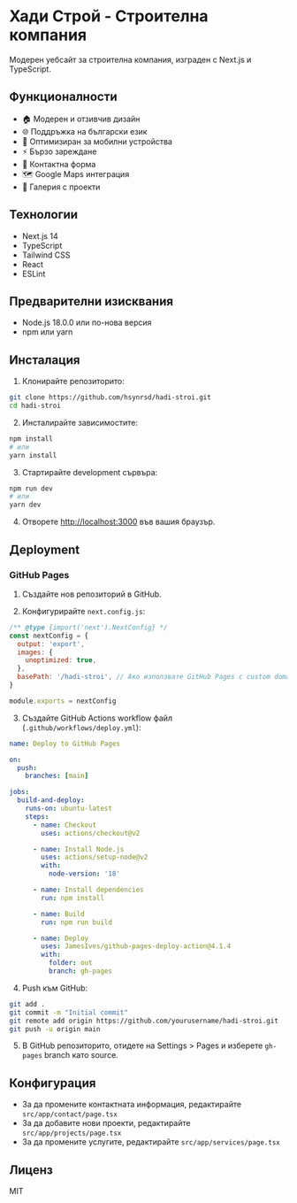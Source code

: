 # Хади Строй - Строителна компания

Модерен уебсайт за строителна компания, изграден с Next.js и TypeScript.

## Функционалности

- 🏠 Модерен и отзивчив дизайн
- 🌐 Поддръжка на български език
- 📱 Оптимизиран за мобилни устройства
- ⚡️ Бързо зареждане
- 📧 Контактна форма
- 🗺️ Google Maps интеграция
- 📸 Галерия с проекти

## Технологии

- Next.js 14
- TypeScript
- Tailwind CSS
- React
- ESLint

## Предварителни изисквания

- Node.js 18.0.0 или по-нова версия
- npm или yarn

## Инсталация

1. Клонирайте репозиторито:
```bash
git clone https://github.com/hsynrsd/hadi-stroi.git
cd hadi-stroi
```

2. Инсталирайте зависимостите:
```bash
npm install
# или
yarn install
```

3. Стартирайте development сървъра:
```bash
npm run dev
# или
yarn dev
```

4. Отворете [http://localhost:3000](http://localhost:3000) във вашия браузър.

## Деployment

### GitHub Pages

1. Създайте нов репозиторий в GitHub.

2. Конфигурирайте `next.config.js`:
```javascript
/** @type {import('next').NextConfig} */
const nextConfig = {
  output: 'export',
  images: {
    unoptimized: true,
  },
  basePath: '/hadi-stroi', // Ако използвате GitHub Pages с custom domain, премахнете този ред
}

module.exports = nextConfig
```

3. Създайте GitHub Actions workflow файл (`.github/workflows/deploy.yml`):
```yaml
name: Deploy to GitHub Pages

on:
  push:
    branches: [main]

jobs:
  build-and-deploy:
    runs-on: ubuntu-latest
    steps:
      - name: Checkout
        uses: actions/checkout@v2

      - name: Install Node.js
        uses: actions/setup-node@v2
        with:
          node-version: '18'

      - name: Install dependencies
        run: npm install

      - name: Build
        run: npm run build

      - name: Deploy
        uses: JamesIves/github-pages-deploy-action@4.1.4
        with:
          folder: out
          branch: gh-pages
```

4. Push към GitHub:
```bash
git add .
git commit -m "Initial commit"
git remote add origin https://github.com/yourusername/hadi-stroi.git
git push -u origin main
```

5. В GitHub репозиторито, отидете на Settings > Pages и изберете `gh-pages` branch като source.

## Конфигурация

- За да промените контактната информация, редактирайте `src/app/contact/page.tsx`
- За да добавите нови проекти, редактирайте `src/app/projects/page.tsx`
- За да промените услугите, редактирайте `src/app/services/page.tsx`

## Лиценз

MIT
